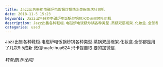 ```yaml
---
title: Jazz出售鞋柜电磁炉电饭锅炒锅热水壶碗架烤吐司机
date: 2018-11-5 15:23
keywords: Jazz出售鞋柜电磁炉电饭锅炒锅热水壶碗架烤吐司机
description: Jazz出售各种鞋柜.电磁炉电饭锅炒锅各种类型.蒸锅双层碗架.化妆盒.全部都是用了几次9.5成新.微信huafeihua624 玛卡提自取.要的加微信.
categories: used
---
```

<td class="t_f" id="postmessage_2220110">

Jazz出售各种鞋柜.电磁炉电饭锅炒锅各种类型.蒸锅双层碗架.化妆盒.全部都是用了几次9.5成新.微信huafeihua624 玛卡提自取.要的加微信.</td>
###### 转载自[菲龙网]